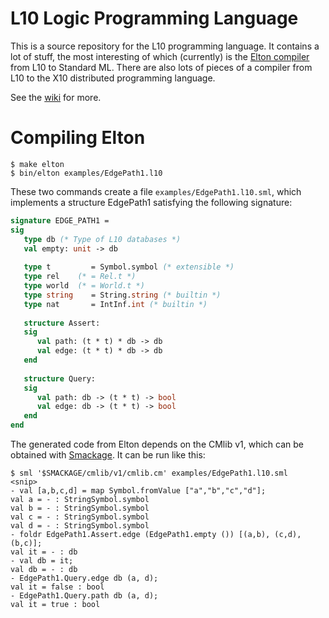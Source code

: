 L10 Logic Programming Language
==============================

This is a source repository for the L10 programming language. It contains a lot
of stuff, the most interesting of which (currently) is the 
[Elton compiler](https://github.com/robsimmons/l10/wiki/Elton-compiler)
from L10 to Standard ML. There are also lots of pieces of a compiler from L10 
to the X10 distributed programming language.

See the [wiki](https://github.com/robsimmons/l10/wiki) for more.

# Compiling Elton

```code
$ make elton
$ bin/elton examples/EdgePath1.l10
```

These two commands create a file `examples/EdgePath1.l10.sml`, which implements 
a structure EdgePath1 satisfying the following signature:

```sml
signature EDGE_PATH1 =
sig
   type db (* Type of L10 databases *)
   val empty: unit -> db
   
   type t         = Symbol.symbol (* extensible *)
   type rel    (* = Rel.t *)
   type world  (* = World.t *)
   type string    = String.string (* builtin *)
   type nat       = IntInf.int (* builtin *)
   
   structure Assert:
   sig
      val path: (t * t) * db -> db
      val edge: (t * t) * db -> db
   end
   
   structure Query:
   sig
      val path: db -> (t * t) -> bool
      val edge: db -> (t * t) -> bool
   end
end
```

The generated code from Elton depends on the CMlib v1, which can be obtained
with [Smackage](https://github.com/standardml/smackage). It can be run like 
this:

```code
$ sml '$SMACKAGE/cmlib/v1/cmlib.cm' examples/EdgePath1.l10.sml
<snip>
- val [a,b,c,d] = map Symbol.fromValue ["a","b","c","d"];
val a = - : StringSymbol.symbol
val b = - : StringSymbol.symbol
val c = - : StringSymbol.symbol
val d = - : StringSymbol.symbol
- foldr EdgePath1.Assert.edge (EdgePath1.empty ()) [(a,b), (c,d), (b,c)];
val it = - : db
- val db = it;
val db = - : db
- EdgePath1.Query.edge db (a, d);
val it = false : bool
- EdgePath1.Query.path db (a, d);
val it = true : bool
```

